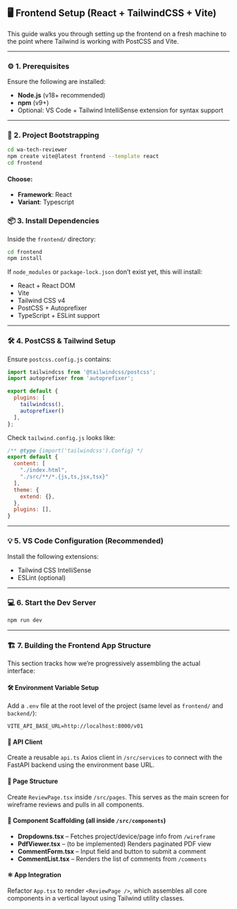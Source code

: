 ## 🖥️ Frontend Setup (React + TailwindCSS + Vite)

This guide walks you through setting up the frontend on a fresh machine to the point where Tailwind is working with PostCSS and Vite.

---

### ⚙️ 1. Prerequisites

Ensure the following are installed:

- **Node.js** (v18+ recommended)
- **npm** (v9+)
- Optional: VS Code + Tailwind IntelliSense extension for syntax support

---

### 🚀 2. Project Bootstrapping

```bash
cd wa-tech-reviewer
npm create vite@latest frontend --template react
cd frontend
```
#### Choose:
* **Framework**: React
* **Variant**: Typescript

### 📦 3. Install Dependencies

Inside the `frontend/` directory:

```bash
cd frontend
npm install
```

If `node_modules` or `package-lock.json` don’t exist yet, this will install:

- React + React DOM
- Vite
- Tailwind CSS v4
- PostCSS + Autoprefixer
- TypeScript + ESLint support

---

### 🛠 4. PostCSS & Tailwind Setup

Ensure `postcss.config.js` contains:

```js
import tailwindcss from '@tailwindcss/postcss';
import autoprefixer from 'autoprefixer';

export default {
  plugins: [
    tailwindcss(),
    autoprefixer()
  ],
};
```

Check `tailwind.config.js` looks like:

```js
/** @type {import('tailwindcss').Config} */
export default {
  content: [
    "./index.html",
    "./src/**/*.{js,ts,jsx,tsx}"
  ],
  theme: {
    extend: {},
  },
  plugins: [],
}
```

---

### 💡 5. VS Code Configuration (Recommended)

Install the following extensions:

- Tailwind CSS IntelliSense
- ESLint (optional)

---

### 💻 6. Start the Dev Server

```bash
npm run dev
```

---

### 🏗️ 7. Building the Frontend App Structure

This section tracks how we’re progressively assembling the actual interface:

#### 🛠️ Environment Variable Setup

Add a `.env` file at the root level of the project (same level as `frontend/` and `backend/`):

```env
VITE_API_BASE_URL=http://localhost:8000/v01
```

#### 🔗 API Client

Create a reusable `api.ts` Axios client in `/src/services` to connect with the FastAPI backend using the environment base URL.

#### 📄 Page Structure

Create `ReviewPage.tsx` inside `/src/pages`. This serves as the main screen for wireframe reviews and pulls in all components.

#### 🧩 Component Scaffolding (all inside `/src/components`)

- **Dropdowns.tsx** – Fetches project/device/page info from `/wireframe`
- **PdfViewer.tsx** – (to be implemented) Renders paginated PDF view
- **CommentForm.tsx** – Input field and button to submit a comment
- **CommentList.tsx** – Renders the list of comments from `/comments`

#### ⚛️ App Integration

Refactor `App.tsx` to render `<ReviewPage />`, which assembles all core components in a vertical layout using Tailwind utility classes.